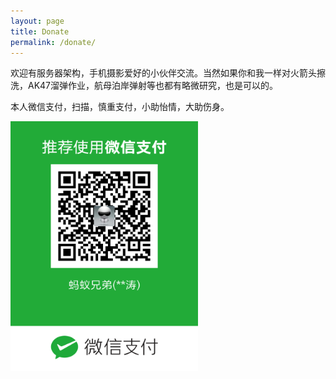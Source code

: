 ```yaml
---
layout: page
title: Donate
permalink: /donate/
---
```


欢迎有服务器架构，手机摄影爱好的小伙伴交流。当然如果你和我一样对火箭头擦洗，AK47溜弹作业，航母泊岸弹射等也都有略微研究，也是可以的。

本人微信支付，扫描，慎重支付，小助怡情，大助伤身。

<img src="sources/images/weixinzanzhu.png" width = "300" height = "400" alt="我的微信" align=center />

[注释]:![我的微信支付](/sources/images/weixinzanzhu.png)